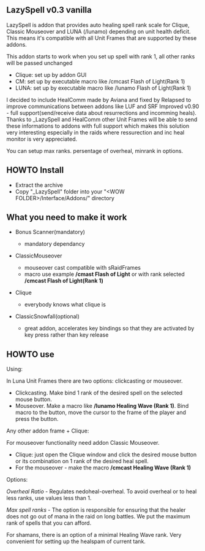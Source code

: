 ## LazySpell v0.3 vanilla

LazySpell is addon that provides auto healing spell rank scale for Clique, Classic Mouseover and LUNA (/lunamo) depending on unit health deficit. This means it's compatible with all Unit Frames that are supported by these addons.

This addon starts to work when you set up spell with rank 1, all other ranks will be passed unchanged

- Clique: set up by addon GUI
- CM: set up by executable macro like /cmcast Flash of Light(Rank 1)
- LUNA: set up by executable macro like /lunamo Flash of Light(Rank 1)

I decided to include HealComm made by Aviana and fixed by Relapsed to improve communications between addons like LUF and SRF Improved v0.90 - full support(send/receive data about resurrections and incomming heals).
Thanks to _LazySpell and HealComm other Unit Frames will be able to send these informations to addons with full support which makes this solution very interesting especially in the raids where ressurection and inc heal monitor is very appreciated.

You can setup max ranks. persentage of overheal, minrank in options.


## HOWTO Install

- Extract the archive
- Copy "_LazySpell" folder into your "\<WOW FOLDER>/Interface/Addons/" directory


## What you need to make it work

- Bonus Scanner(mandatory)
  - mandatory dependancy
- ClassicMouseover
  - mouseover cast compatible with sRaidFrames
  - macro use example **/cmast Flash of Light** or with rank selected **/cmcast Flash of Light(Rank 1)**

- Clique
  - everybody knows what clique is

- ClassicSnowfall(optional)
  - great addon, accelerates key bindings so that they are activated by key press rather than key release

## HOWTO use

Using:

In Luna Unit Frames there are two options: clickcasting or mouseover.
- Clickcasting. Make bind 1 rank of the desired spell on the selected mouse button.
- Mouseover. Make a macro like **/lunamo Healing Wave (Rank 1)**. Bind macro to the button, move the cursor to the frame of the player and press the button.

Any other addon frame + Clique:

For mouseover functionality need addon Classic Mouseover.

- Сlique: just open the Clique window and click the desired mouse button or its combination on 1 rank of the desired heal spell.
- For the mouseover - make the macro **/cmcast Healing Wave (Rank 1)**

Options:

*Overheal Ratio* - Regulates nedoheal-overheal. To avoid overheal or to heal less ranks, use values less than 1.

*Max spell ranks* - The option is responsible for ensuring that the healer does not go out of mana in the raid on long battles. We put the maximum rank of spells that you can afford.

For shamans, there is an option of a minimal Healing Wave rank. Very convenient for setting up the healspam of current tank.

